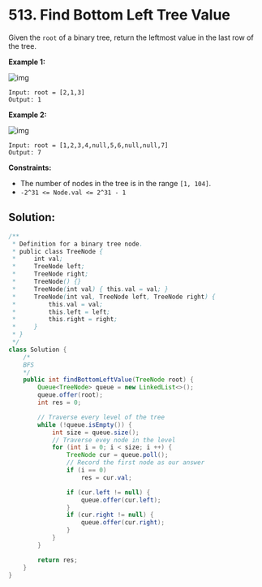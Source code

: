 # 513. Find Bottom Left Tree Value



Given the `root` of a binary tree, return the leftmost value in the last row of the tree.

 

**Example 1:**

![img](https://assets.leetcode.com/uploads/2020/12/14/tree1.jpg)

```
Input: root = [2,1,3]
Output: 1
```

**Example 2:**

![img](https://assets.leetcode.com/uploads/2020/12/14/tree2.jpg)

```
Input: root = [1,2,3,4,null,5,6,null,null,7]
Output: 7
```

 

**Constraints:**

- The number of nodes in the tree is in the range `[1, 104]`.
- `-2^31 <= Node.val <= 2^31 - 1`



## Solution:

```java
/**
 * Definition for a binary tree node.
 * public class TreeNode {
 *     int val;
 *     TreeNode left;
 *     TreeNode right;
 *     TreeNode() {}
 *     TreeNode(int val) { this.val = val; }
 *     TreeNode(int val, TreeNode left, TreeNode right) {
 *         this.val = val;
 *         this.left = left;
 *         this.right = right;
 *     }
 * }
 */
class Solution {
    /*
    BFS
    */
    public int findBottomLeftValue(TreeNode root) {
        Queue<TreeNode> queue = new LinkedList<>();
        queue.offer(root);
        int res = 0;

        // Traverse every level of the tree
        while (!queue.isEmpty()) {
            int size = queue.size();
            // Traverse evey node in the level
            for (int i = 0; i < size; i ++) {
                TreeNode cur = queue.poll();
                // Record the first node as our answer
                if (i == 0)
                    res = cur.val;

                if (cur.left != null) {
                    queue.offer(cur.left);
                }
                if (cur.right != null) {
                    queue.offer(cur.right);
                }
            }
        }

        return res;
    }
}
```

